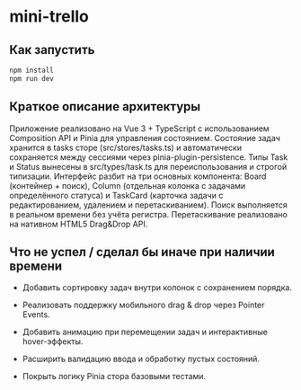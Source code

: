 # mini-trello

## Как запустить

```sh
npm install
npm run dev
```

## Краткое описание архитектуры

Приложение реализовано на Vue 3 + TypeScript с использованием Composition API и Pinia для управления состоянием. Состояние задач хранится в tasks сторе (src/stores/tasks.ts) и автоматически сохраняется между сессиями через pinia-plugin-persistence. Типы Task и Status вынесены в src/types/task.ts для переиспользования и строгой типизации. Интерфейс разбит на три основных компонента: Board (контейнер + поиск), Column (отдельная колонка с задачами определённого статуса) и TaskCard (карточка задачи с редактированием, удалением и перетаскиванием). Поиск выполняется в реальном времени без учёта регистра. Перетаскивание реализовано на нативном HTML5 Drag&Drop API.

## Что не успел / сделал бы иначе при наличии времени

- Добавить сортировку задач внутри колонок с сохранением порядка.

- Реализовать поддержку мобильного drag & drop через Pointer Events.

- Добавить анимацию при перемещении задач и интерактивные hover-эффекты.

- Расширить валидацию ввода и обработку пустых состояний.

- Покрыть логику Pinia стора базовыми тестами.
